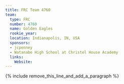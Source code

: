 ```yaml
---
title: FRC Team 4760
team:
  type: FRC
  number: 4760
  name: Golden Eagles
  rookie_year:
  location: Indianapolis, IN, USA
  sponsors:
  - jcpenney
  - Watanabe High School at Christel House Academy
  links:
    Website:
---
```


{% include remove_this_line_and_add_a_paragraph %}